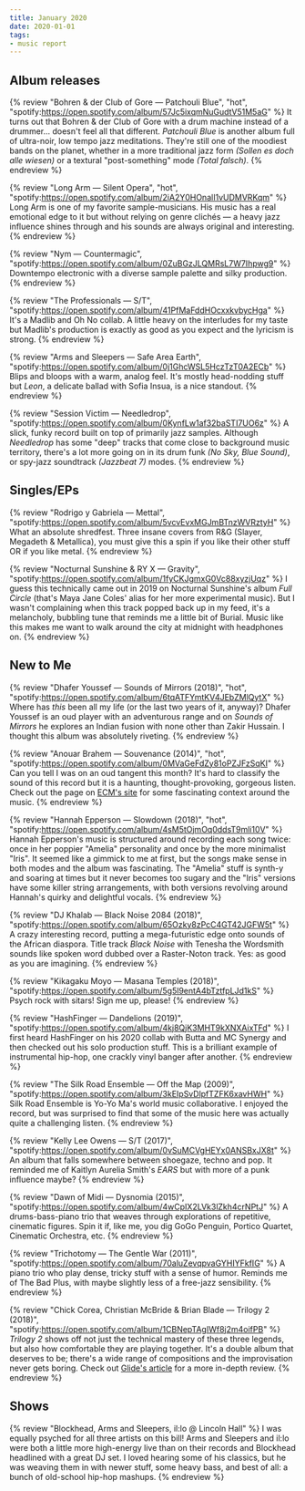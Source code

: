 ```yaml
---
title: January 2020
date: 2020-01-01
tags:
- music report
---
```


## Album releases

{% review "Bohren & der Club of Gore — Patchouli Blue", "hot",
  "spotify:https://open.spotify.com/album/57Jc5ixqmNuGudtV51M5aG"
%}
  It turns out that Bohren & der Club of Gore with a drum machine instead of a drummer... doesn't feel all that different. _Patchouli Blue_ is another album full of ultra-noir, low tempo jazz meditations. They're still one of the moodiest bands on the planet, whether in a more traditional jazz form _(Sollen es doch alle wiesen)_ or a textural "post-something" mode _(Total falsch)_.
{% endreview %}

{% review "Long Arm — Silent Opera", "hot",
  "spotify:https://open.spotify.com/album/2iA2Y0HOnalI1vUDMVRKqm"
%}
  Long Arm is one of my favorite sample-musicians. His music has a real emotional edge to it but without relying on genre clichés — a
  heavy jazz influence shines through and his sounds are always original and interesting.
{% endreview %}

{% review "Nym — Countermagic",
  "spotify:https://open.spotify.com/album/0ZuBGzJLQMRsL7W7Ihpwg9"
%}
  Downtempo electronic with a diverse sample palette and silky production.
{% endreview %}

{% review "The Professionals — S/T",
  "spotify:https://open.spotify.com/album/41PfMaFddHOcxxkvbycHga"
%}
  It's a Madlib and Oh No collab. A little heavy on the interludes for my taste but Madlib's production is exactly as good as you expect and the lyricism is strong.
{% endreview %}

{% review "Arms and Sleepers — Safe Area Earth",
  "spotify:https://open.spotify.com/album/0j1GhcWSL5HczTzT0A2ECb"
%}
  Blips and bloops with a warm, analog feel. It's mostly head-nodding stuff but _Leon_, a delicate ballad with Sofia Insua, is a nice standout.
{% endreview %}

{% review "Session Victim — Needledrop",
  "spotify:https://open.spotify.com/album/0KynfLw1af32baSTI7UO6z"
%}
  A slick, funky record built on top of primarily jazz samples. Although _Needledrop_ has some "deep" tracks that come close to background music territory, there's a lot more going on in its drum funk _(No Sky, Blue Sound)_, or spy-jazz soundtrack _(Jazzbeat 7)_ modes.
{% endreview %}


## Singles/EPs

{% review "Rodrigo y Gabriela — Mettal",
  "spotify:https://open.spotify.com/album/5vcvEvxMGJmBTnzWVRztyH"
%}
  What an absolute shredfest. Three insane covers from R&G (Slayer, Megadeth & Metallica), you must give this a spin if you like their other stuff OR if you like metal.
{% endreview %}

{% review "Nocturnal Sunshine & RY X — Gravity",
  "spotify:https://open.spotify.com/album/1fyCKJgmxG0Vc88xyzjUqz"
%}
  I guess this technically came out in 2019 on Nocturnal Sunshine's album _Full Circle_ (that's Maya Jane Coles' alias for her more experimental music). But I wasn't complaining when this track popped back up in my feed, it's a melancholy, bubbling tune that reminds me a little bit of Burial. Music like this makes me want to walk around the city at midnight with headphones on.
{% endreview %}


## New to Me

{% review "Dhafer Youssef — Sounds of Mirrors (2018)", "hot",
  "spotify:https://open.spotify.com/album/6tqATFYmtKV4JEbZMlQytX"
%}
  Where has _this_ been all my life (or the last two years of it, anyway)? Dhafer Youssef is an oud player with an adventurous range and on _Sounds of Mirrors_ he explores an Indian fusion with none other than Zakir Hussain. I thought this album was absolutely riveting.
{% endreview %}

{% review "Anouar Brahem — Souvenance (2014)", "hot",
  "spotify:https://open.spotify.com/album/0MVaGeFdZy81oPZJFzSqKI"
%}
  Can you tell I was on an oud tangent this month? It's hard to classify the sound of this record but it is a haunting, thought-provoking, gorgeous listen. Check out the page on [ECM's site](https://www.ecmrecords.com/catalogue/143038752917/souvenance-anouar-brahem) for some fascinating context around the music.
{% endreview %}

{% review "Hannah Epperson — Slowdown (2018)", "hot",
  "spotify:https://open.spotify.com/album/4sM5tOjmOq0ddsT9mli10V"
%}
  Hannah Epperson's music is structured around recording each song twice: once in her poppier "Amelia" personality and once by the more minimalist "Iris". It seemed like a gimmick to me at first, but the songs make sense in both modes and the album was fascinating. The "Amelia" stuff is synth-y and soaring at times but it never becomes too sugary and the "Iris" versions have some killer string arrangements, with both versions revolving around Hannah's quirky and delightful vocals.
{% endreview %}

{% review "DJ Khalab — Black Noise 2084 (2018)",
  "spotify:https://open.spotify.com/album/65Ozky8zPcC4GT42JGFW5t"
%}
  A crazy interesting record, putting a mega-futuristic edge onto sounds of the African diaspora. Title track _Black Noise_ with Tenesha the Wordsmith sounds like spoken word dubbed over a Raster-Noton track. Yes: as good as you are imagining.
{% endreview %}

{% review "Kikagaku Moyo — Masana Temples (2018)",
  "spotify:https://open.spotify.com/album/5g5l9entA4bTztfpLJd1kS"
%}
  Psych rock with sitars! Sign me up, please!
{% endreview %}

{% review "HashFinger — Dandelions (2019)",
  "spotify:https://open.spotify.com/album/4kj8QjK3MHT9kXNXAixTFd"
%}
  I first heard HashFinger on his 2020 collab with Butta and MC Synergy and then checked out his solo production stuff. This is a brilliant example of instrumental hip-hop, one crackly vinyl banger after another.
{% endreview %}

{% review "The Silk Road Ensemble — Off the Map (2009)",
  "spotify:https://open.spotify.com/album/3kEIpSvDlpfTZFK6xavHWH"
%}
  Silk Road Ensemble is Yo-Yo Ma's world music collaborative. I enjoyed the record, but was surprised to find that some of the music here was actually quite a challenging listen.
{% endreview %}

{% review "Kelly Lee Owens — S/T (2017)",
  "spotify:https://open.spotify.com/album/0vSuMCVgHEYx0ANSBxJX8t"
%}
  An album that falls somewhere between shoegaze, techno and pop. It reminded me of Kaitlyn Aurelia Smith's _EARS_ but with more of a punk influence maybe?
{% endreview %}

{% review "Dawn of Midi — Dysnomia (2015)",
  "spotify:https://open.spotify.com/album/4wCpIX2LVk3lZkh4crNPtJ"
%}
  A drums-bass-piano trio that weaves through explorations of repetitive, cinematic figures. Spin it if, like me, you dig GoGo Penguin, Portico Quartet, Cinematic Orchestra, etc.
{% endreview %}

{% review "Trichotomy — The Gentle War (2011)",
  "spotify:https://open.spotify.com/album/70aluZevqpvaGYHIYFkfIG"
%}
  A piano trio who play dense, tricky stuff with a sense of humor. Reminds me of The Bad Plus, with maybe slightly less of a free-jazz sensibility.
{% endreview %}

{% review "Chick Corea, Christian McBride & Brian Blade — Trilogy 2 (2018)",
  "spotify:https://open.spotify.com/album/1CBNepTAgIWf8j2m4oifPB"
%}
  _Trilogy 2_ shows off not just the technical mastery of these three legends, but also how comfortable they are playing together. It's a double album that deserves to be; there's a wide range of compositions and the improvisation never gets boring. Check out [Glide's article](https://glidemagazine.com/234017/chick-corea-reunites-with-fellow-jazz-greats-christian-mcbride-brian-blade-with-trilogy-2-album-review/) for a more in-depth review.
{% endreview %}


## Shows

{% review "Blockhead, Arms and Sleepers, il:lo @ Lincoln Hall" %}
  I was equally psyched for all three artists on this bill! Arms and Sleepers and il:lo were both a little more high-energy live than on their records and Blockhead headlined with a great DJ set. I loved hearing some of his classics, but he was weaving them in with newer stuff, some heavy bass, and best of all: a bunch of old-school hip-hop mashups.
{% endreview %}

